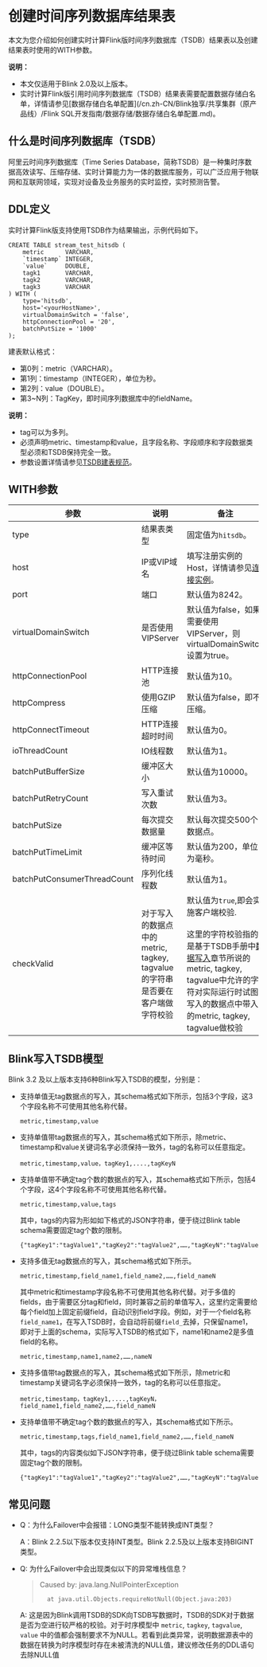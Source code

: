 # 创建时间序列数据库结果表

本文为您介绍如何创建实时计算Flink版时间序列数据库（TSDB）结果表以及创建结果表时使用的WITH参数。

**说明：**

-   本文仅适用于Blink 2.0及以上版本。
-   实时计算Flink版引用时间序列数据库（TSDB）结果表需要配置数据存储白名单，详情请参见[数据存储白名单配置](/cn.zh-CN/Blink独享/共享集群（原产品线）/Flink SQL开发指南/数据存储/数据存储白名单配置.md)。

## 什么是时间序列数据库（TSDB）

阿里云时间序列数据库（Time Series Database，简称TSDB）是一种集时序数据高效读写、压缩存储、实时计算能力为一体的数据库服务，可以广泛应用于物联网和互联网领域，实现对设备及业务服务的实时监控，实时预测告警。

## DDL定义

实时计算Flink版支持使用TSDB作为结果输出，示例代码如下。

```
CREATE TABLE stream_test_hitsdb (
    metric      VARCHAR,   
    `timestamp` INTEGER,
    `value`     DOUBLE,
    tagk1       VARCHAR,     
    tagk2       VARCHAR,
    tagk3       VARCHAR
) WITH (
    type='hitsdb',
    host='<yourHostName>',
    virtualDomainSwitch = 'false',
    httpConnectionPool = '20',
    batchPutSize = '1000'
);
```

建表默认格式：

-   第0列：metric（VARCHAR）。
-   第1列：timestamp（INTEGER），单位为秒。
-   第2列：value（DOUBLE）。
-   第3~N列：TagKey，即时间序列数据库中的fieldName。

**说明：**

-   tag可以为多列。
-   必须声明metric、timestamp和value，且字段名称、字段顺序和字段数据类型必须和TSDB保持完全一致。
-   参数设置详情请参见[TSDB建表规范](https://help.aliyun.com/document_detail/59939.html?spm=a2c4g.11186623.2.3.Aej7yL)。

## WITH参数

|参数|说明|备注|
|--|--|--|
|type|结果表类型|固定值为`hitsdb`。|
|host|IP或VIP域名|填写注册实例的Host，详情请参见[连接实例](https://help.aliyun.com/document_detail/56240.html?spm=a2c4g.11186623.6.553.JubpZ9)。|
|port|端口|默认值为8242。|
|virtualDomainSwitch|是否使用VIPServer|默认值为false，如果需要使用VIPServer，则virtualDomainSwitch设置为true。|
|httpConnectionPool|HTTP连接池|默认值为10。|
|httpCompress|使用GZIP压缩|默认值为false，即不压缩。|
|httpConnectTimeout|HTTP连接超时时间|默认值为0。|
|ioThreadCount|IO线程数|默认值为1。|
|batchPutBufferSize|缓冲区大小|默认值为10000。|
|batchPutRetryCount|写入重试次数|默认值为3。|
|batchPutSize|每次提交数据量|默认每次提交500个数据点。|
|batchPutTimeLimit|缓冲区等待时间|默认值为200，单位为毫秒。|
|batchPutConsumerThreadCount|序列化线程数|默认值为1。|
|checkValid|对于写入的数据点中的metric, tagkey, tagvalue的字符串是否要在客户端做字符校验|默认值为`true`,即会实施客户端校验.</br></br>这里的字符校验指的是基于TSDB手册中[数据写入](https://help.aliyun.com/document_detail/59939.html?spm=a2c4g.11174283.6.649.3b2c142683cQsU#h2-u8BF7u6C42u5185u5BB93)章节所说的metric, tagkey, tagvalue中允许的字符对实际运行时试图写入的数据点中带入的metric, tagkey, tagvalue做校验|

## Blink写入TSDB模型

Blink 3.2 及以上版本支持6种Blink写入TSDB的模型，分别是：

-   支持单值无tag数据点的写入，其schema格式如下所示，包括3个字段，这3个字段名称不可使用其他名称代替。

    ```
    metric,timestamp,value
    ```

-   支持单值带tag数据点的写入，其schema格式如下所示，除metric、timestamp和value关键词名字必须保持一致外，tag的名称可以任意指定。

    ```
    metric,timestamp,value，tagKey1,....,tagKeyN
    ```

-   支持单值带不确定tag个数的数据点的写入，其schema格式如下所示，包括4个字段，这4个字段名称不可使用其他名称代替。

    ```
    metric,timestamp,value,tags
    ```

    其中，tags的内容为形如如下格式的JSON字符串，便于绕过Blink table schema需要固定tag个数的限制。

    ```
    {"tagKey1":"tagValue1","tagKey2":"tagValue2",……,"tagKeyN":"tagValueN"}
    ```

-   支持多值无tag数据点的写入，其schema格式如下所示。

    ```
    metric,timestamp,field_name1,field_name2,……,field_nameN
    ```

    其中metric和timestamp字段名称不可使用其他名称代替。对于多值的fields，由于需要区分tag和field，同时兼容之前的单值写入，这里约定需要给每个field加上固定前缀field，自动识别field字段。例如，对于一个field名称`field_name1`，在写入TSDB时，会自动将前缀`field_`去掉，只保留name1，即对于上面的schema，实际写入TSDB的格式如下，name1和name2是多值field的名称。

    ```
    metric,timestamp,name1,name2,……,nameN
    ```

-   支持多值带tag数据点的写入，其schema格式如下所示，除metric和timestamp关键词名字必须保持一致外，tag的名称可以任意指定。

    ```
    metric,timestamp，tagKey1,....,tagKeyN，field_name1,field_name2,……,field_nameN
    ```

-   支持单值带不确定tag个数的数据点的写入，其schema格式如下所示。

    ```
    metric,timestamp,tags,field_name1,field_name2,……,field_nameN
    ```

    其中，tags的内容类似如下JSON字符串，便于绕过Blink table schema需要固定tag个数的限制。

    ```
    {"tagKey1":"tagValue1","tagKey2":"tagValue2",……,"tagKeyN":"tagValueN"}
    ```


## 常见问题

* Q：为什么Failover中会报错：LONG类型不能转换成INT类型？

  A：Blink 2.2.5以下版本仅支持INT类型。Blink 2.2.5及以上版本支持BIGINT类型。
  
* Q: 为什么Failover中会出现类似以下的异常堆栈信息？
    > Caused by: java.lang.NullPointerException
    > 
    >       at java.util.Objects.requireNotNull(Object.java:203)
    
  A: 这是因为Blink调用TSDB的SDK向TSDB写数据时，TSDB的SDK对于数据是否为空进行较严格的校验。对于时序模型中 `metric`, `tagkey`, `tagvalue`, `value` 中的值都会强制要求不为NULL。若看到此类异常，说明数据源表中的数据在转换为时序模型时存在未被清洗的NULL值，建议修改任务的DDL语句去除NULL值
